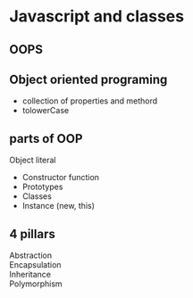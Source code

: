 # Javascript and classes 

## OOPS

## Object oriented programing 
- collection of properties and methord 
- tolowerCase

## parts of OOP
Object literal

- Constructor function
- Prototypes
- Classes 
- Instance (new, this)

## 4 pillars
Abstraction<br>
Encapsulation<br>
Inheritance<br>
Polymorphism<br>